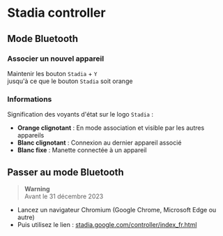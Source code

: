 # Stadia controller

## Mode Bluetooth

### Associer un nouvel appareil

Maintenir les bouton `Stadia`  + `Y`  
jusqu'à ce que le bouton `Stadia` soit orange

### Informations

Signification des voyants d'état sur le logo `Stadia` :

- **Orange clignotant** : En mode association et visible par les autres appareils
- **Blanc clignotant** : Connexion au dernier appareil associé
- **Blanc fixe** : Manette connectée à un appareil

## Passer au mode Bluetooth

> **Warning**  
> Avant le 31 décembre 2023

- Lancez un navigateur Chromium (Google Chrome, Microsoft Edge ou autre)
- Puis utilisez le lien : [stadia.google.com/controller/index_fr.html](https://stadia.google.com/controller/index_fr.html)
